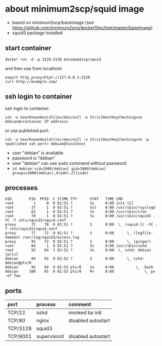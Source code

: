 # about minimum2scp/squid image

 * based on minimum2scp/baseimage (see https://github.com/minimum2scp/dockerfiles/tree/master/baseimage)
 * squid3 package installed

## start container

```
docker run -d -p 3128:3128 minimum2scp/squid
```

and then use from localhost:

```
export http_proxy=htpt://127.0.0.1:3128
curl http://example.com/
```

## ssh login to container

ssh login to container:

```
ssh -o UserKnownHostsFile=/dev/null -o StrictHostKeyChecking=no debian@<container IP address>
```

or use published port:

```
ssh -o UserKnownHostsFile=/dev/null -o StrictHostKeyChecking=no -p <published ssh port> debian@localhost
```

 * user "debian" is available
 * password is "debian"
 * user "debian" can use sudo command without password
 * `id debian`: `uid=2000(debian) gid=2000(debian) groups=2000(debian),4(adm),27(sudo)`

## processes

```
UID        PID  PPID  C STIME TTY      STAT   TIME CMD
root         1     0  0 02:51 ?        Ss     0:00 init [2]
root        37     1  0 02:51 ?        Ssl    0:00 /usr/sbin/rsyslogd
root        62     1  0 02:51 ?        Ss     0:00 /usr/sbin/cron
root        70     1  0 02:51 ?        Ss     0:00 /usr/sbin/squid3 -YC -f /etc/squid3/squid.conf
proxy       72    70  0 02:51 ?        S      0:00  \_ (squid-1) -YC -f /etc/squid3/squid.conf
proxy       77    72  0 02:51 ?        S      0:00      \_ (logfile-daemon) /var/log/squid3/access.log
proxy       91    72  0 02:51 ?        S      0:00      \_ (pinger)
root        84     1  0 02:51 ?        Ss     0:00 /usr/sbin/sshd
root        92    84  1 02:52 ?        Ss     0:00  \_ sshd: debian [priv]
debian      94    92  0 02:52 ?        S      0:00      \_ sshd: debian@pts/0
debian      95    94  0 02:52 pts/0    Ss     0:00          \_ -bash
debian     100    95  0 02:53 pts/0    R+     0:00              \_ ps -ef fww
```

## ports

| port         | process           | comment                                   |
|:-------------|:------------------|:------------------------------------------|
| TCP/22       | sshd              | invoked by init                           |
| TCP/80       | nginx             | disabled autostart                        |
| TCP/3128     | squid3            |                                           |
| TCP/9001     | supervisord       | disabled autostart                        |

